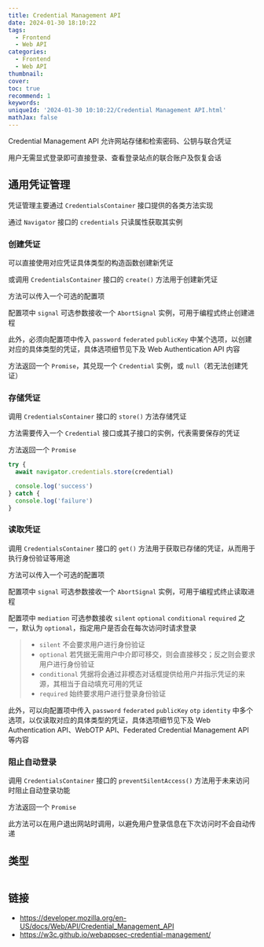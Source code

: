 ```yaml
---
title: Credential Management API
date: 2024-01-30 18:10:22
tags:
  - Frontend
  - Web API
categories:
  - Frontend
  - Web API
thumbnail:
cover:
toc: true
recommend: 1
keywords:
uniqueId: '2024-01-30 10:10:22/Credential Management API.html'
mathJax: false
---
```


Credential Management API 允许网站存储和检索密码、公钥与联合凭证

用户无需显式登录即可直接登录、查看登录站点的联合账户及恢复会话

## 通用凭证管理

凭证管理主要通过 `CredentialsContainer` 接口提供的各类方法实现

通过 `Navigator` 接口的 `credentials` 只读属性获取其实例

### 创建凭证

可以直接使用对应凭证具体类型的构造函数创建新凭证

或调用 `CredentialsContainer` 接口的 `create()` 方法用于创建新凭证

方法可以传入一个可选的配置项

配置项中 `signal` 可选参数接收一个 `AbortSignal` 实例，可用于编程式终止创建进程

此外，必须向配置项中传入 `password` `federated` `publicKey` 中某个选项，以创建对应的具体类型的凭证，具体选项细节见下及 Web Authentication API 内容

方法返回一个 `Promise`，其兑现一个 `Credential` 实例，或 `null`（若无法创建凭证）

### 存储凭证

调用 `CredentialsContainer` 接口的 `store()` 方法存储凭证

方法需要传入一个 `Credential` 接口或其子接口的实例，代表需要保存的凭证

方法返回一个 `Promise`

```js
try {
  await navigator.credentials.store(credential)

  console.log('success')
} catch {
  console.log('failure')
}
```

### 读取凭证

调用 `CredentialsContainer` 接口的 `get()` 方法用于获取已存储的凭证，从而用于执行身份验证等用途

方法可以传入一个可选的配置项

配置项中 `signal` 可选参数接收一个 `AbortSignal` 实例，可用于编程式终止读取进程

配置项中 `mediation` 可选参数接收 `silent` `optional` `conditional` `required` 之一，默认为 `optional`，指定用户是否会在每次访问时请求登录

> - `silent` 不会要求用户进行身份验证
> - `optional` 若凭据无需用户中介即可移交，则会直接移交；反之则会要求用户进行身份验证
> - `conditional` 凭据将会通过非模态对话框提供给用户并指示凭证的来源，其相当于自动填充可用的凭证
> - `required` 始终要求用户进行登录身份验证

此外，可以向配置项中传入 `password` `federated` `publicKey` `otp` `identity` 中多个选项，以仅读取对应的具体类型的凭证，具体选项细节见下及 Web Authentication API、WebOTP API、Federated Credential Management API 等内容

### 阻止自动登录

调用 `CredentialsContainer` 接口的 `preventSilentAccess()` 方法用于未来访问时阻止自动登录功能

方法返回一个 `Promise`

此方法可以在用户退出网站时调用，以避免用户登录信息在下次访问时不会自动传递

## 类型

```ts

```

## 链接

- <https://developer.mozilla.org/en-US/docs/Web/API/Credential_Management_API>
- <https://w3c.github.io/webappsec-credential-management/>

